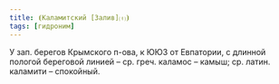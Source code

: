 ```yaml
---
title: ⦗Каламитский [Залив]⒯⦘
tags: [гидроним]
---
```


У зап. берегов Крымского п-ова, к ЮЮЗ от Евпатории, с длинной пологой береговой
линией – ср. греч. каламос – камыш; ср. латин. каламити – спокойный.

